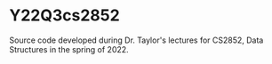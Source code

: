 # Y22Q3cs2852
Source code developed during Dr. Taylor's lectures for CS2852, Data Structures in the spring of 2022. 
